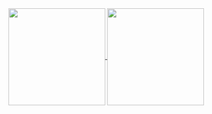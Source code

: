 <a href="https://github.com/anuraghazra/github-readme-stats">
  <img height="192px" align="center" src="https://github-readme-stats.vercel.app/api?username=Melodi17&show_icons=true&theme=tokyonight&bg_color=00000000&hide_border=true&include_all_commits=true" />
</a>
<a href="https://github.com/anuraghazra/github-readme-stats">
  <img height="192px" align="center" src="https://github-readme-stats.vercel.app/api/top-langs/?username=Melodi17&layout=compact&theme=tokyonight&bg_color=00000000&hide_border=true&langs_count=10" />
</a>
